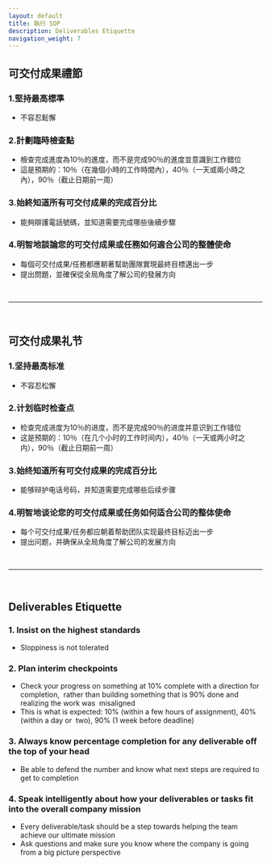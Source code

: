 ```yaml
---
layout: default
title: 執行 SOP
description: Deliverables Etiquette
navigation_weight: 7
---
```


<a name="zh-tw"></a>

## 可交付成果禮節

### 1.堅持最高標準
* 不容忍鬆懈

### 2.計劃臨時檢查點
* 檢查完成進度為10％的進度，而不是完成90％的進度並意識到工作錯位
* 這是預期的：10％（在幾個小時的工作時間內），40％（一天或兩小時之內），90％（截止日期前一周）

### 3.始終知道所有可交付成果的完成百分比
* 能夠辯護電話號碼，並知道需要完成哪些後續步驟

### 4.明智地談論您的可交付成果或任務如何適合公司的整體使命
* 每個可交付成果/任務都應朝著幫助團隊實現最終目標邁出一步
* 提出問題，並確保從全局角度了解公司的發展方向

<br>

---

<br>

<a name="zh-cn"></a>

## 可交付成果礼节

### 1.坚持最高标准
* 不容忍松懈

### 2.计划临时检查点
* 检查完成进度为10％的进度，而不是完成90％的进度并意识到工作错位
* 这是预期的：10％（在几个小时的工作时间内），40％（一天或两小时之内），90％（截止日期前一周）

### 3.始终知道所有可交付成果的完成百分比
* 能够辩护电话号码，并知道需要完成哪些后续步骤

### 4.明智地谈论您的可交付成果或任务如何适合公司的整体使命
* 每个可交付成果/任务都应朝着帮助团队实现最终目标迈出一步
* 提出问题，并确保从全局角度了解公司的发展方向

<br>

---

<br>

<a name="en"></a>

## Deliverables Etiquette

### 1. Insist on the highest standards 
* Sloppiness is not tolerated

### 2. Plan interim checkpoints
* Check your progress on something at 10% complete with a direction for completion,  rather than building something that is 90% done and realizing the work was  misaligned  
* This is what is expected: 10% (within a few hours of assignment), 40% (within a day or  two), 90% (1 week before deadline)  

### 3. Always know percentage completion for any deliverable off the top of your head  
* Be able to defend the number and know what next steps are required to get to completion

### 4. Speak intelligently about how your deliverables or tasks fit into the overall company mission
* Every deliverable/task should be a step towards helping the team achieve our ultimate mission
* Ask questions and make sure you know where the company is going from a big picture perspective  